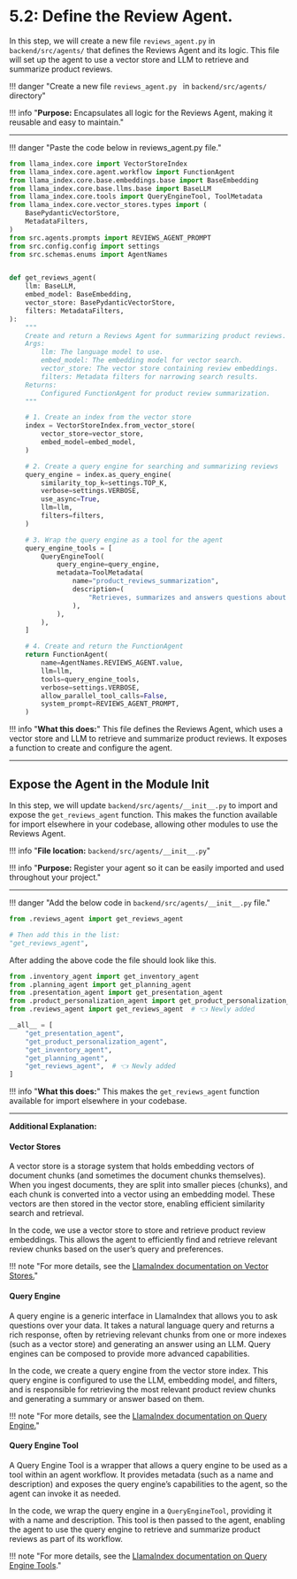 # 5.2: Define the Review Agent.

In this step, we will create a new file `reviews_agent.py` in `backend/src/agents/` that defines the Reviews Agent and its logic. This file will set up the agent to use a vector store and LLM to retrieve and summarize product reviews.

!!! danger "Create a new file `reviews_agent.py ` in `backend/src/agents/` directory"

!!! info "**Purpose:** Encapsulates all logic for the Reviews Agent, making it reusable and easy to maintain."

---

!!! danger "Paste the code below in reviews_agent.py file."


```python
from llama_index.core import VectorStoreIndex
from llama_index.core.agent.workflow import FunctionAgent
from llama_index.core.base.embeddings.base import BaseEmbedding
from llama_index.core.base.llms.base import BaseLLM
from llama_index.core.tools import QueryEngineTool, ToolMetadata
from llama_index.core.vector_stores.types import (
    BasePydanticVectorStore,
    MetadataFilters,
)
from src.agents.prompts import REVIEWS_AGENT_PROMPT
from src.config.config import settings
from src.schemas.enums import AgentNames


def get_reviews_agent(
    llm: BaseLLM,
    embed_model: BaseEmbedding,
    vector_store: BasePydanticVectorStore,
    filters: MetadataFilters,
):
    """
    Create and return a Reviews Agent for summarizing product reviews.
    Args:
        llm: The language model to use.
        embed_model: The embedding model for vector search.
        vector_store: The vector store containing review embeddings.
        filters: Metadata filters for narrowing search results.
    Returns:
        Configured FunctionAgent for product review summarization.
    """

    # 1. Create an index from the vector store
    index = VectorStoreIndex.from_vector_store(
        vector_store=vector_store,
        embed_model=embed_model,
    )

    # 2. Create a query engine for searching and summarizing reviews
    query_engine = index.as_query_engine(
        similarity_top_k=settings.TOP_K,
        verbose=settings.VERBOSE,
        use_async=True,
        llm=llm,
        filters=filters,
    )

    # 3. Wrap the query engine as a tool for the agent
    query_engine_tools = [
        QueryEngineTool(
            query_engine=query_engine,
            metadata=ToolMetadata(
                name="product_reviews_summarization",
                description=(
                    "Retrieves, summarizes and answers questions about customer reviews for a specified product."
                ),
            ),
        ),
    ]

    # 4. Create and return the FunctionAgent
    return FunctionAgent(
        name=AgentNames.REVIEWS_AGENT.value,
        llm=llm,
        tools=query_engine_tools,
        verbose=settings.VERBOSE,
        allow_parallel_tool_calls=False,
        system_prompt=REVIEWS_AGENT_PROMPT,
    )
```


!!! info "**What this does:**"
    This file defines the Reviews Agent, which uses a vector store and LLM to retrieve and summarize product reviews. It exposes a function to create and configure the agent.

---

## Expose the Agent in the Module Init

In this step, we will update `backend/src/agents/__init__.py` to import and expose the `get_reviews_agent` function. This makes the function available for import elsewhere in your codebase, allowing other modules to use the Reviews Agent.

!!! info "**File location:** `backend/src/agents/__init__.py`"

!!! info "**Purpose:** Register your agent so it can be easily imported and used throughout your project."

---

!!! danger "Add the below code in `backend/src/agents/__init__.py` file."

```python
from .reviews_agent import get_reviews_agent

# Then add this in the list:
"get_reviews_agent",
```

After adding the above code the file should look like this.

```python
from .inventory_agent import get_inventory_agent
from .planning_agent import get_planning_agent
from .presentation_agent import get_presentation_agent
from .product_personalization_agent import get_product_personalization_agent
from .reviews_agent import get_reviews_agent  # 👈 Newly added

__all__ = [
    "get_presentation_agent",
    "get_product_personalization_agent",
    "get_inventory_agent",
    "get_planning_agent",
    "get_reviews_agent",  # 👈 Newly added
]
```

!!! info "**What this does:**"
    This makes the `get_reviews_agent` function available for import elsewhere in your codebase.

---

**Additional Explanation:**

#### Vector Stores
A vector store is a storage system that holds embedding vectors of document chunks (and sometimes the document chunks themselves). When you ingest documents, they are split into smaller pieces (chunks), and each chunk is converted into a vector using an embedding model. These vectors are then stored in the vector store, enabling efficient similarity search and retrieval.

In the code, we use a vector store to store and retrieve product review embeddings. This allows the agent to efficiently find and retrieve relevant review chunks based on the user’s query and preferences. 

!!! note "For more details, see the [LlamaIndex documentation on Vector Stores.](https://docs.llamaindex.ai/en/stable/module_guides/storing/vector_stores/)"

#### Query Engine
A query engine is a generic interface in LlamaIndex that allows you to ask questions over your data. It takes a natural language query and returns a rich response, often by retrieving relevant chunks from one or more indexes (such as a vector store) and generating an answer using an LLM. Query engines can be composed to provide more advanced capabilities.

In the code, we create a query engine from the vector store index. This query engine is configured to use the LLM, embedding model, and filters, and is responsible for retrieving the most relevant product review chunks and generating a summary or answer based on them. 

!!! note "For more details, see the [LlamaIndex documentation on Query Engine.](https://docs.llamaindex.ai/en/stable/module_guides/deploying/query_engine/)"

#### Query Engine Tool
A Query Engine Tool is a wrapper that allows a query engine to be used as a tool within an agent workflow. It provides metadata (such as a name and description) and exposes the query engine’s capabilities to the agent, so the agent can invoke it as needed.

In the code, we wrap the query engine in a `QueryEngineTool`, providing it with a name and description. This tool is then passed to the agent, enabling the agent to use the query engine to retrieve and summarize product reviews as part of its workflow.

!!! note "For more details, see the [LlamaIndex documentation on Query Engine Tools](https://docs.llamaindex.ai/en/stable/examples/agent/openai_agent_with_query_engine/)."
